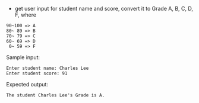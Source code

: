 * get user input for student name and score, convert it to Grade A, B, C, D, F, where 
```
90~100 => A
80~ 89 => B
70~ 79 => C
60~ 69 => D
 0~ 59 => F
```
 Sample input:

 ```input
 Enter student name: Charles Lee
 Enter student score: 91
 ```

Expected output:

```output
The student Charles Lee's Grade is A.
```